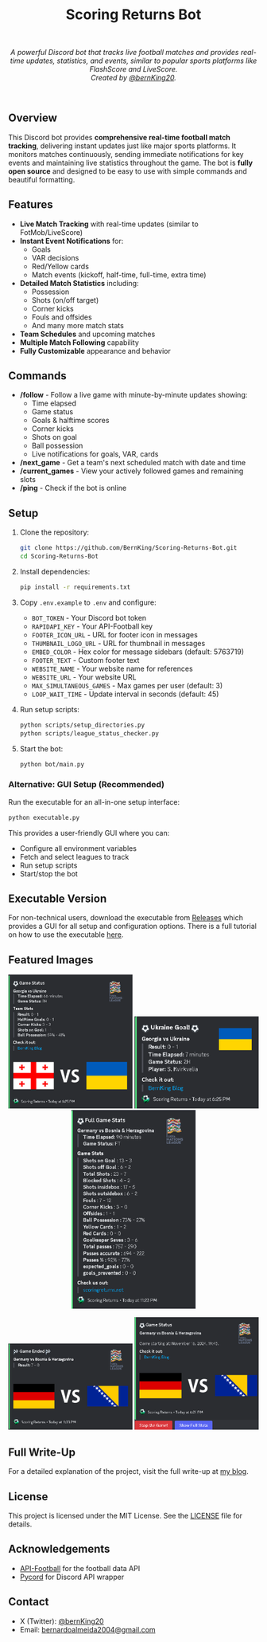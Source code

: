 <div align="center">
  <h1>Scoring Returns Bot</h1>
  <br/>
  
  <p><i>A powerful Discord bot that tracks live football matches and provides real-time updates, statistics, and events, similar to popular sports platforms like FlashScore and LiveScore. <br/>Created by <a href="https://x.com/bernKing20">@bernKing20</a>.</i></p>
  <br />
</div>

## Overview

This Discord bot provides **comprehensive real-time football match tracking**, delivering instant updates just like major sports platforms. It monitors matches continuously, sending immediate notifications for key events and maintaining live statistics throughout the game. The bot is **fully open source** and designed to be easy to use with simple commands and beautiful formatting.

## Features
- **Live Match Tracking** with real-time updates (similar to FotMob/LiveScore)
- **Instant Event Notifications** for:
  - Goals
  - VAR decisions
  - Red/Yellow cards
  - Match events (kickoff, half-time, full-time, extra time)
- **Detailed Match Statistics** including:
  - Possession
  - Shots (on/off target)
  - Corner kicks
  - Fouls and offsides
  - And many more match stats
- **Team Schedules** and upcoming matches
- **Multiple Match Following** capability
- **Fully Customizable** appearance and behavior

## Commands
- **/follow** - Follow a live game with minute-by-minute updates showing:
  - Time elapsed
  - Game status
  - Goals & halftime scores
  - Corner kicks
  - Shots on goal
  - Ball possession
  - Live notifications for goals, VAR, cards
- **/next_game** - Get a team's next scheduled match with date and time
- **/current_games** - View your actively followed games and remaining slots
- **/ping** - Check if the bot is online

## Setup
1. Clone the repository:
   ```bash
   git clone https://github.com/BernKing/Scoring-Returns-Bot.git
   cd Scoring-Returns-Bot
   ```

2. Install dependencies:
   ```bash
   pip install -r requirements.txt
   ```

3. Copy `.env.example` to `.env` and configure:
   - `BOT_TOKEN` - Your Discord bot token
   - `RAPIDAPI_KEY` - Your API-Football key
   - `FOOTER_ICON_URL` - URL for footer icon in messages
   - `THUMBNAIL_LOGO_URL` - URL for thumbnail in messages
   - `EMBED_COLOR` - Hex color for message sidebars (default: 5763719)
   - `FOOTER_TEXT` - Custom footer text
   - `WEBSITE_NAME` - Your website name for references
   - `WEBSITE_URL` - Your website URL
   - `MAX_SIMULTANEOUS_GAMES` - Max games per user (default: 3)
   - `LOOP_WAIT_TIME` - Update interval in seconds (default: 45)

4. Run setup scripts:
   ```bash
   python scripts/setup_directories.py
   python scripts/league_status_checker.py
   ```

5. Start the bot:
   ```bash
   python bot/main.py
   ```

### Alternative: GUI Setup (Recommended)
Run the executable for an all-in-one setup interface:
```bash
python executable.py
```

This provides a user-friendly GUI where you can:
- Configure all environment variables
- Fetch and select leagues to track
- Run setup scripts
- Start/stop the bot

## Executable Version
For non-technical users, download the executable from [Releases](https://github.com/BernKing/Scoring-Returns-Bot/releases) which provides a GUI for all setup and configuration options. There is a full tutorial on how to use the executable [here](https://bernking.xyz/2024/Scoring-Returns-Bot/).

## Featured Images

<p align="center">
  <img src="assets/images/bot1.png" alt="Bot Preview 1" width="250"/>
  <img src="assets/images/bot2.png" alt="Bot Preview 2" width="250"/>
  <img src="assets/images/bot3.png" alt="Bot Preview 3" width="250"/>
</p>
<p align="center">
  <img src="assets/images/bot4.png" alt="Bot Preview 4" width="250"/>
  <img src="assets/images/bot5.png" alt="Bot Preview 5" width="250"/>
</p>

## Full Write-Up

For a detailed explanation of the project, visit the full write-up at [my blog](https://bernking.xyz/2024/Scoring-Returns-Bot/).

## License
This project is licensed under the MIT License. See the [LICENSE](LICENSE) file for details.

## Acknowledgements
- [API-Football](https://www.api-football.com/) for the football data API
- [Pycord](https://github.com/Pycord-Development/pycord) for Discord API wrapper

## Contact
- X (Twitter): [@bernKing20](https://x.com/bernKing20)
- Email: [bernardoalmeida2004@gmail.com](mailto:bernardoalmeida2004@gmail.com)
